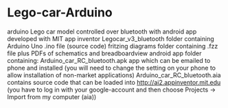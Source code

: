 # Lego-car-Arduino
arduino Lego car model controlled over bluetooth with android app developed with MIT app inventor
Legocar_v3_bluetooth          folder containing Arduino Uno .ino file (source code)
fritzing diagrams             folder containing .fzz file plus PDFs of schematics and breadboardview
android app                   folder containing: 
 Arduino_car_RC_bluetooth.apk app which can be emailed to phone and installed (you will need to change the setting on your
                              phone to allow installation of non-market applications)
 Arduino_car_RC_bluetooth.aia contains source code that can be loaded into http://ai2.appinventor.mit.edu
                              (you have to log in with your google-account and then choose Projects -> Import from my computer (aia))
